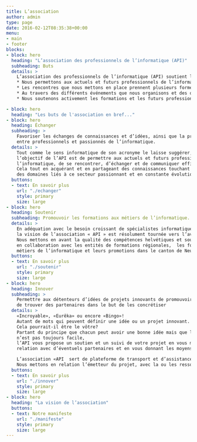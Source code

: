 ```yaml
---
title: L’association
author: admin
type: page
date: 2016-02-12T08:35:38+00:00
menu:
- main
- footer
blocks:
- block: hero
  heading: "L’association des professionnels de l’informatique (API)"
  subheading: Buts
  details: >
    L’association des professionnels de l’informatique (API) soutient le secteur informatique dans le canton de Neuchâtel et au-delà.
    * Nous permettons aux actuels et futurs professionnels de l’informatique de se rencontrer dans un cadre convivial, prônant l’échange de connaissances et la création de contact.
    * Les rencontres que nous mettons en place prennent plusieurs formes, telles que des activités variées tournant autour du domaine de l’informatique (visites d’infrastructures / sites informatiques, etc.), plus précisément celle de séminaire comprenant diverses élocutions et interventions de professionnels, étudiants, partenaires et firmes, ainsi que des discussions thématiques concernant l’actualité du secteur.
    * Au travers des différents événements que nous organisons et des outils que nous mettons à disposition, nous souhaitons améliorer la prise de contact entre les différents acteurs du secteur informatique cantonal et nous nous engageons à faciliter leur rencontre.
    * Nous soutenons activement les formations et les futurs professionnels de notre secteur. Nous participons, en collaboration avec les différentes entités de formation régionales, à la promotion de la formation aux métiers de informatique et permettons aux étudiants des diverses filières liées de rejoindre gratuitement notre association.

- block: hero
  heading: "Les buts de l'association en bref..."
- block: hero
  heading: Échanger
  subheading: >
    Favoriser les échanges de connaissances et d’idées, ainsi que la prise de contact, 
    entre professionnels et passionnés de l’informatique.
  details: >
    Tout comme le sens informatique de son acronyme le laisse suggérer, 
    l’objectif de l’API est de permettre aux actuels et futurs professionnels de 
    l’informatique, de se rencontrer, d’échanger et de communiquer efficacement. 
    Cela tout en acquérant et en partageant des connaissances touchant à l’ensemble 
    des domaines liés à ce secteur passionnant et en constante évolution
  buttons:
  - text: En savoir plus
    url: "./echanger"
    style: primary
    size: large
- block: hero
  heading: Soutenir
  subheading: Promouvoir les formations aux métiers de l’informatique.
  details: >
    En adéquation avec le besoin croissant de spécialistes informatiques en Suisse,
    la vision de l’association « API » est résolument tournée vers l’avenir.
    Nous mettons en avant la qualité des compétences helvétiques et soutenons activement, 
    en collaboration avec les entités de formations régionales,  les formations aux 
    métiers de l’informatique et leurs promotions dans le canton de Neuchâtel et au-delà.
  buttons:
  - text: En savoir plus
    url: "./soutenir"
    style: primary
    size: large
- block: hero
  heading: Innover
  subheading: >
    Permettre aux détenteurs d’idées de projets innovants de promouvoir ceux-ci et 
    de trouver des partenaires dans le but de les concrétiser
  details: >
    «Incroyable», «Eurêka» ou encore «Bingo»! 
    Autant de mots qui peuvent définir une idée ou un projet innovant.
    Cela pourrait-il être le vôtre? 
    Partant du principe que chacun peut avoir une bonne idée mais que la matérialiser 
    n’est pas toujours facile,
    l’API vous propose un soutien et un suivi de votre projet en vous mettant en 
    relation avec d’éventuels partenaires et en vous donnant les moyens de le réaliser.

    L’association «API  sert de plateforme de transport et d’assistance à votre idée.
    Nous mettons en relation l’émetteur du projet, avec la ou les ressources qui peuvent participer à la concrétisation de celui-ci.
  buttons:
  - text: En savoir plus
    url: "./innover"
    style: primary
    size: large
- block: hero
  heading: "La vision de l’association"
  buttons:
  - text: Notre manifeste
    url: "./manifeste"
    style: primary
    size: large
---
```

